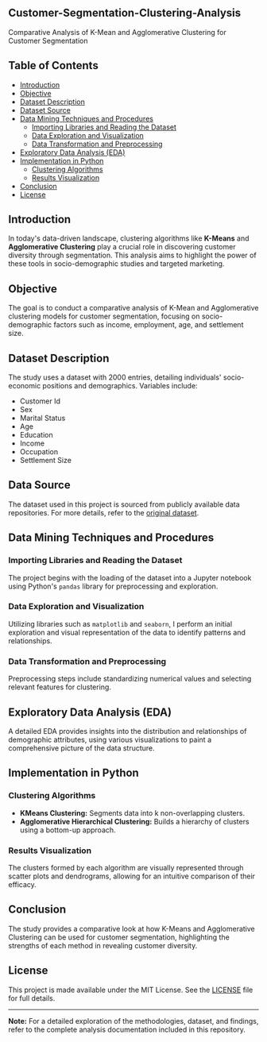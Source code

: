 ## Customer-Segmentation-Clustering-Analysis
Comparative Analysis of K-Mean and Agglomerative Clustering for Customer Segmentation

## Table of Contents
- [Introduction](#introduction)
- [Objective](#objective)
- [Dataset Description](#dataset-description)
- [Dataset Source](#data-Source)
- [Data Mining Techniques and Procedures](#data-mining-techniques-and-procedures)
  - [Importing Libraries and Reading the Dataset](#importing-libraries-and-reading-the-dataset)
  - [Data Exploration and Visualization](#data-exploration-and-visualization)
  - [Data Transformation and Preprocessing](#data-transformation-and-preprocessing)
- [Exploratory Data Analysis (EDA)](#exploratory-data-analysis-eda)
- [Implementation in Python](#implementation-in-python)
  - [Clustering Algorithms](#clustering-algorithms)
  - [Results Visualization](#results-visualization)
- [Conclusion](#conclusion)
- [License](#license)

## Introduction
In today's data-driven landscape, clustering algorithms like **K-Means** and **Agglomerative Clustering** play a crucial role in discovering customer diversity through segmentation. This analysis aims to highlight the power of these tools in socio-demographic studies and targeted marketing.

## Objective
The goal is to conduct a comparative analysis of K-Mean and Agglomerative clustering models for customer segmentation, focusing on socio-demographic factors such as income, employment, age, and settlement size.

## Dataset Description
The study uses a dataset with 2000 entries, detailing individuals' socio-economic positions and demographics. Variables include:
- Customer Id
- Sex
- Marital Status
- Age
- Education
- Income
- Occupation
- Settlement Size

## Data Source
The dataset used in this project is sourced from publicly available data repositories. For more details, refer to the [original dataset](https://www.kaggle.com/datasets/dev0914sharma/customer-clustering).

## Data Mining Techniques and Procedures
### Importing Libraries and Reading the Dataset
The project begins with the loading of the dataset into a Jupyter notebook using Python's `pandas` library for preprocessing and exploration.

### Data Exploration and Visualization
Utilizing libraries such as `matplotlib` and `seaborn`, I perform an initial exploration and visual representation of the data to identify patterns and relationships.

### Data Transformation and Preprocessing
Preprocessing steps include standardizing numerical values and selecting relevant features for clustering.

## Exploratory Data Analysis (EDA)
A detailed EDA provides insights into the distribution and relationships of demographic attributes, using various visualizations to paint a comprehensive picture of the data structure.

## Implementation in Python
### Clustering Algorithms
- **KMeans Clustering:** Segments data into k non-overlapping clusters.
- **Agglomerative Hierarchical Clustering:** Builds a hierarchy of clusters using a bottom-up approach.

### Results Visualization
The clusters formed by each algorithm are visually represented through scatter plots and dendrograms, allowing for an intuitive comparison of their efficacy.

## Conclusion
The study provides a comparative look at how K-Means and Agglomerative Clustering can be used for customer segmentation, highlighting the strengths of each method in revealing customer diversity.

## License
This project is made available under the MIT License. See the [LICENSE](LICENSE.md) file for full details.

---

**Note:** For a detailed exploration of the methodologies, dataset, and findings, refer to the complete analysis documentation included in this repository.
